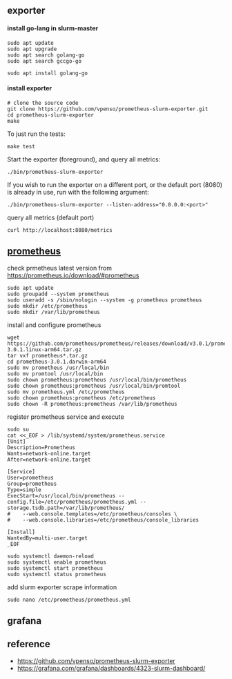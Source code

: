 ## exporter ##

#### install go-lang in slurm-master ###
```
sudo apt update
sudo apt upgrade
sudo apt search golang-go
sudo apt search gccgo-go

sudo apt install golang-go
```

#### install exporter ####
```
# clone the source code
git clone https://github.com/vpenso/prometheus-slurm-exporter.git
cd prometheus-slurm-exporter
make
```

To just run the tests:

```
make test
```

Start the exporter (foreground), and query all metrics:
```
./bin/prometheus-slurm-exporter
```

If you wish to run the exporter on a different port, or the default port (8080) is already in use, run with the following argument:
```
./bin/prometheus-slurm-exporter --listen-address="0.0.0.0:<port>"
```

query all metrics (default port)
```
curl http://localhost:8080/metrics
```

## [prometheus](https://www.cherryservers.com/blog/install-prometheus-ubuntu) ##

check prmetheus latest version from https://prometheus.io/download/#prometheus
```
sudo apt update
sudo groupadd --system prometheus
sudo useradd -s /sbin/nologin --system -g prometheus prometheus
sudo mkdir /etc/prometheus
sudo mkdir /var/lib/prometheus
```

install and configure prometheus
```
wget https://github.com/prometheus/prometheus/releases/download/v3.0.1/prometheus-3.0.1.linux-arm64.tar.gz	
tar vxf prometheus*.tar.gz
cd prometheus-3.0.1.darwin-arm64
sudo mv prometheus /usr/local/bin
sudo mv promtool /usr/local/bin
sudo chown prometheus:prometheus /usr/local/bin/prometheus
sudo chown prometheus:prometheus /usr/local/bin/promtool
sudo mv prometheus.yml /etc/prometheus
sudo chown prometheus:prometheus /etc/prometheus
sudo chown -R prometheus:prometheus /var/lib/prometheus
```

register prometheus service and execute
```
sudo su
cat <<_EOF > /lib/systemd/system/prometheus.service
[Unit]
Description=Prometheus
Wants=network-online.target
After=network-online.target

[Service]
User=prometheus
Group=prometheus
Type=simple
ExecStart=/usr/local/bin/prometheus --config.file=/etc/prometheus/prometheus.yml --storage.tsdb.path=/var/lib/prometheus/ 
#    --web.console.templates=/etc/prometheus/consoles \
#    --web.console.libraries=/etc/prometheus/console_libraries

[Install]
WantedBy=multi-user.target
_EOF
```

```
sudo systemctl daemon-reload
sudo systemctl enable prometheus
sudo systemctl start prometheus
sudo systemctl status prometheus
```

add slurm exporter scrape information
```
sudo nano /etc/prometheus/prometheus.yml
```


## grafana ##


## reference ##

* https://github.com/vpenso/prometheus-slurm-exporter
* https://grafana.com/grafana/dashboards/4323-slurm-dashboard/
